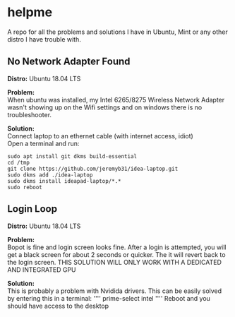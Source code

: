 # helpme
A repo for all the problems and solutions I have in Ubuntu, Mint or any other distro I have trouble with.


## No Network Adapter Found

**Distro:** Ubuntu 18.04 LTS

**Problem:** <br/>
When ubuntu was installed, my Intel 6265/8275 Wireless Network Adapter wasn't showing up
on the Wifi settings and on windows there is no troubleshooter. 

**Solution:** <br/>
Connect laptop to an ethernet cable (with internet access, idiot) <br/>
Open a terminal and run: <br/>
```
sudo apt install git dkms build-essential
cd /tmp
git clone https://github.com/jeremyb31/idea-laptop.git
sudo dkms add ./idea-laptop
sudo dkms install ideapad-laptop/*.*
sudo reboot
```
## Login Loop

**Distro:** Ubuntu 18.04 LTS

**Problem:** <br/>
Bopot is fine and login screen looks fine. After a login is attempted, you will get a black screen for about 2 seconds or quicker. The it will revert back to the login screen. THIS SOLUTION WILL ONLY WORK WITH A DEDICATED AND INTEGRATED GPU

**Solution:** <br/>
This is probably a problem with Nvidida drivers. This can be easily solved by entering this in a terminal:
''''
prime-select intel
''''
Reboot and you should have access to the desktop